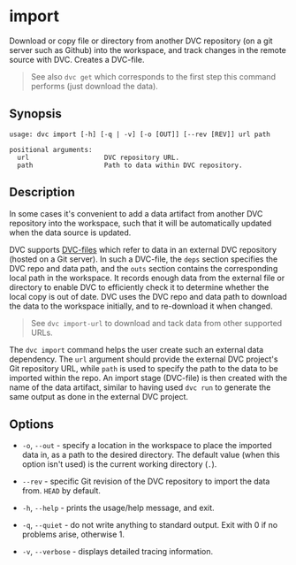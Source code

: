 # import

Download or copy file or directory from another DVC repository (on a git server
such as Github) into the <abbr>workspace</abbr>, and track changes in the remote
source with DVC. Creates a DVC-file.

> See also `dvc get` which corresponds to the first step this command performs
> (just download the data).

## Synopsis

```usage
usage: dvc import [-h] [-q | -v] [-o [OUT]] [--rev [REV]] url path

positional arguments:
  url                   DVC repository URL.
  path                  Path to data within DVC repository.
```

## Description

In some cases it's convenient to add a <abbr>data artifact</abbr> from another
DVC repository into the workspace, such that it will be automatically updated
when the data source is updated.

DVC supports [DVC-files](/doc/user-guide/dvc-file-format) which refer to data in
an external DVC repository (hosted on a Git server). In such a DVC-file, the
`deps` section specifies the DVC repo and data path, and the `outs` section
contains the corresponding local path in the workspace. It records enough data
from the external file or directory to enable DVC to efficiently check it to
determine whether the local copy is out of date. DVC uses the DVC repo and data
path to download the data to the workspace initially, and to re-download it when
changed.

> See `dvc import-url` to download and tack data from other supported URLs.

The `dvc import` command helps the user create such an external data dependency.
The `url` argument should provide the external DVC project's Git repository URL,
while `path` is used to specify the path to the data to be imported within the
repo. An import stage (DVC-file) is then created with the name of the data
artifact, similar to having used `dvc run` to generate the same output as done
in the external DVC project.

<!-- SSH Git URL supported or only HTTPS? -->

<!-- External path to another DVC repo supported? -->

## Options

- `-o`, `--out` - specify a location in the workspace to place the imported data
  in, as a path to the desired directory. The default value (when this option
  isn't used) is the current working directory (`.`).

- `--rev` - specific Git revision of the DVC repository to import the data from.
  `HEAD` by default.

- `-h`, `--help` - prints the usage/help message, and exit.

- `-q`, `--quiet` - do not write anything to standard output. Exit with 0 if no
  problems arise, otherwise 1.

- `-v`, `--verbose` - displays detailed tracing information.

<!--  ## Example -->
